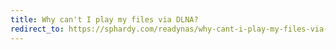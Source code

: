 ```yaml
---
title: Why can't I play my files via DLNA?
redirect_to: https://sphardy.com/readynas/why-cant-i-play-my-files-via-dlna
---
```

